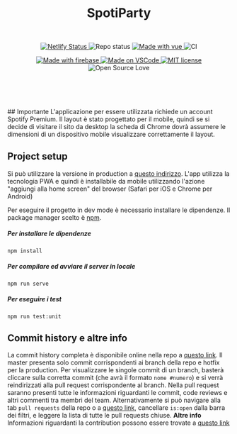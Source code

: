<h1 align="center">SpotiParty</h1>
</br>
<p align="center">
   <p align="center"> 
      <a href="https://app.netlify.com/sites/romantic-shirley-7d10fd/deploys">
         <img alt="Netlify Status" src="https://api.netlify.com/api/v1/badges/d9f2a372-0014-4812-a601-70391199fa21/deploy-status" />
      </a>
      <img alt="Repo status" src="https://img.shields.io/badge/Repo%20status-WIP-dbaf3b.svg" />
      <a href="https://vuejs.org/">
         <img alt="Made with vue" src="https://img.shields.io/badge/Made%20with-Vue-27b183.svg" />
      </a>
      <img alt="CI" src="https://github.com/SpotiParty/spotiparty/workflows/CI/badge.svg">
   </p>
   <p align="center">
      <a href="https://firebase.google.com/">
         <img alt="Made with firebase" src="https://img.shields.io/badge/Made%20with-Firebase-fbc246.svg" />
      </a>
      <a href="https://code.visualstudio.com/">
         <img alt="Made on VSCode" src="https://img.shields.io/badge/Made%20on-VSCode-00aaed.svg" />
      </a>
      <a href="https://lbesson.mit-license.org/">
         <img alt="MIT license" src="https://img.shields.io/badge/License-MIT-blue.svg" />
      </a>
      <img alt="Open Source Love" src="https://badges.frapsoft.com/os/v2/open-source.svg?v=103" />
  </p>
</p>
</br>
</br>
</br>
</br>
## Importante
L'applicazione per essere utilizzata richiede un account Spotify Premium. 
Il layout è stato progettato per il mobile, quindi se si decide di visitare il sito da desktop la scheda di Chrome dovrà assumere le dimensioni di un dispositivo mobile visualizzare correttamente il layout.

## Project setup

Si può utilizzare la versione in production a [questo indirizzo](https://spotiparty.netlify.app/). L'app utilizza la tecnologia PWA e quindi è installabile da mobile utilizzando l'azione "aggiungi alla home screen" del browser (Safari per iOS e Chrome per Android)

Per eseguire il progetto in dev mode è necessario installare le dipendenze. Il package manager scelto è [npm](https://www.npmjs.com/get-npm).

##### Per installare le dipendenze

```
npm install
```

##### Per compilare ed avviare il server in locale

```
npm run serve
```

##### Per eseguire i test

```
npm run test:unit
```

## Commit history e altre info

La commit history completa è disponibile online nella repo a [questo link](https://github.com/SpotiParty/spotiparty). Il master presenta solo commit corrispondenti ai branch della repo e hotfix per la production. Per visualizzare le singole commit di un branch, basterà cliccare sulla corretta commit (che avrà il formato `nome #numero`) e si verrà reindirizzati alla pull request corrispondente al branch. Nella pull request saranno presenti tutte le informazioni riguardanti le commit, code reviews e altri commenti tra membri del team.
Alternativamente si può navigare alla tab `pull requests` della repo o a [questo link](https://github.com/SpotiParty/spotiparty/pulls?q=is%3Apr+is%3Aopen+sort%3Aupdated-desc), cancellare `is:open` dalla barra dei filtri, e leggere la lista di tutte le pull requests chiuse.
**Altre info**
Informazioni riguardanti la contribution possono essere trovate a [questo link](https://github.com/SpotiParty/spotiparty/graphs/contributors)

